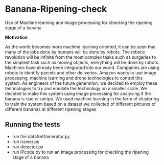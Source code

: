 # Banana-Ripening-check
Use of Machine learning and Image processing for checking the ripening stage of a banana

**Motivation**

As the world becomes more machine learning oriented, it can be seen that many of the jobs done by humans will be done by robots. The robotic revolution will be infinite from the most complex tasks such as surgeries to the simplest task such as moving objects, everything will be done by robots.
Machines have already been integrated into our world. Companies are using robots to identify parcels and other deliveries. Amazon wants to use image processing, machine learning and drone technologies to control this system.
As engineers of the future generation, we decided to employ these technologies to try and emulate the technology on a smaller scale. We decided to make this system using image processing for analysing if the banana is ripe or unripe. We used machine learning in the form of clustering to train the system based on a dataset we collected of different pictures of different bananas at different ripening stages 

## Running the tests

* run the dataSetGenerator.py 
* run trainer.py
* run detector.py
* run IPcode.py to run an Image processing for checking the ripening stage of a banana
